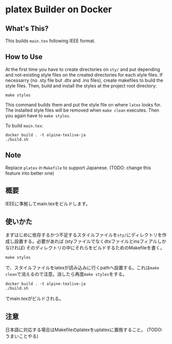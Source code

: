 # platex Builder on Docker

## What's This?
This builds `main.tex` following IEEE format.

## How to Use
At the first time you have to create directories on `sty/` and put depending and not-existing style files on the created directories for each style files. If necessarry (no .sty file but .dtx and .ins files), create makefiles to build the style files. Then, build and install the styles at the project root directory:

```
make styles
```

This command builds them and put the style file on where `latex` looks for. The installed style files will be removed when `make clean` executes. Then you again have to `make styles`.

To build `main.tex`:
```
docker build . -t alpine-texlive-ja
./build.sh
```

## Note
Replace `platex` in `Makefile` to support Japanese. (TODO: change this feature into better one)

## 概要
IEEEに準拠してmain.texをビルドします。

## 使いかた
まずはじめに依存するかつ不足するスタイルファイルを`sty/`にディレクトリを作成し設置する。必要があれば (styファイルでなくdtxファイルとinsフィアルしかなければ) そのディレクトリの中にそれらをビルドするためのMakefileを書く。

```
make styles
```

で、スタイルファイルをlatexが読み込みに行くpathへ設置する。これは`make clean`で消えるので注意。消したら再度`make styles`をする。

```
docker build . -t alpine-texlive-ja
./build.sh
```

でmain.texがビルドされる。

## 注意
日本語に対応する場合はMakefileのplatexをuplatexに置換すること。 (TODO: うまいことやる)
